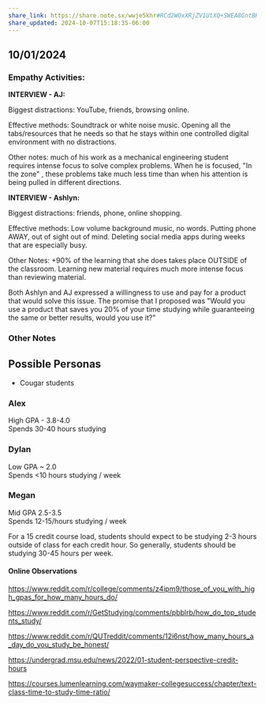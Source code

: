 ```yaml
---
share_link: https://share.note.sx/wwje5khr#RCd2WOxXRjZV1UtXQ+SWEA8GntBH/B6VZKhwilQ76bk
share_updated: 2024-10-07T15:18:35-06:00
---
```

## 10/01/2024

### Empathy Activities:

**INTERVIEW - AJ:** 

Biggest distractions: YouTube, friends, browsing online.

Effective methods: Soundtrack or white noise music. Opening all the tabs/resources that he needs so that he stays within one controlled digital environment with no distractions. 

Other notes: much of his work as a mechanical engineering student requires intense focus to solve complex problems. When he is focused, "In the zone" , these problems take much less time than when his attention is being pulled in different directions. 

**INTERVIEW - Ashlyn:** 

Biggest distractions: friends, phone, online shopping.

Effective methods: Low volume background music, no words. Putting phone AWAY, out of sight out of mind. Deleting social media apps during weeks that are especially busy. 

Other Notes: +90% of the learning that she does takes place OUTSIDE of the classroom. Learning new material requires much more intense focus than reviewing material. 

Both Ashlyn and AJ expressed a willingness to use and pay for a product that would solve this issue. The promise that I proposed was "Would you use a product that saves you 20% of your time studying while guaranteeing the same or better results, would you use it?"  
  
  

### Other Notes

## Possible Personas  
- Cougar students

### Alex  
High GPA - 3.8-4.0  
Spends 30-40 hours studying

### Dylan  
Low GPA ~ 2.0   
Spends <10 hours studying / week

### Megan  
Mid GPA 2.5-3.5  
Spends 12-15/hours studying / week

  
For a 15 credit course load, students should expect to be studying 2-3 hours outside of class for each credit hour. So generally, students should be studying 30-45 hours per week.   
  

#### Online Observations  
https://www.reddit.com/r/college/comments/z4ipm9/those_of_you_with_high_gpas_for_how_many_hours_do/

https://www.reddit.com/r/GetStudying/comments/pbblrb/how_do_top_students_study/

https://www.reddit.com/r/QUTreddit/comments/12i6nst/how_many_hours_a_day_do_you_study_be_honest/

https://undergrad.msu.edu/news/2022/01-student-perspective-credit-hours

https://courses.lumenlearning.com/waymaker-collegesuccess/chapter/text-class-time-to-study-time-ratio/